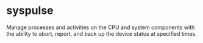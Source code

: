 # syspulse
 Manage processes and activities on the CPU and system components with the ability to abort, report, and back up the device status at specified times.
